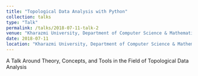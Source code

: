 ```yaml
---
title: "Topological Data Analysis with Python"
collection: talks
type: "Talk"
permalink: /talks/2018-07-11-talk-2
venue: "Kharazmi University, Department of Computer Science & Mathematics"
date: 2018-07-11
location: "Kharazmi University, Department of Computer Science & Mathematics"
---
```


A Talk Around Theory, Concepts, and Tools in the Field of Topological Data Analysis
